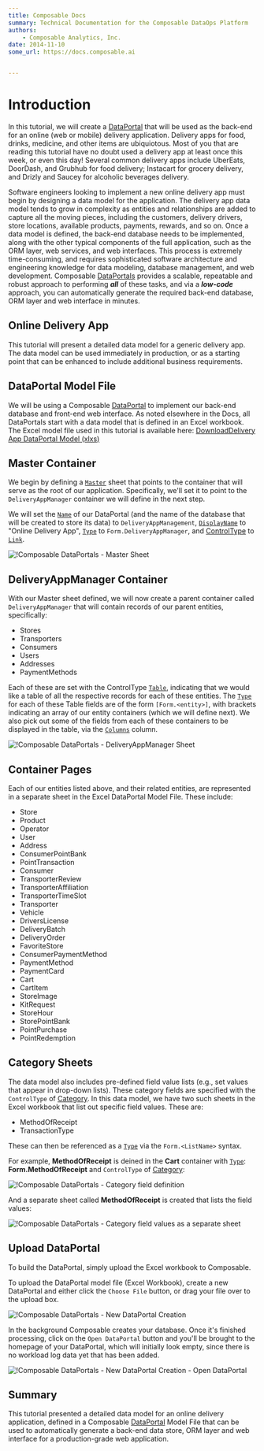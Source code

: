 ```yaml
---
title: Composable Docs
summary: Technical Documentation for the Composable DataOps Platform
authors:
    - Composable Analytics, Inc.
date: 2014-11-10
some_url: https://docs.composable.ai


---
```


# Introduction

In this tutorial, we will create a [DataPortal](../DataPortals/01.Overview.md) that will be used as the back-end for an online (web or mobile) delivery application. Delivery apps for food, drinks, medicine, and other items are ubiquiotous. Most of you that are reading this tutorial have no doubt used a delivery app at least once this week, or even this day! Several common delivery apps include UberEats, DoorDash, and Grubhub for food delivery; Instacart for grocery delivery, and Drizly and Saucey for alcoholic beverages delivery.

Software engineers looking to implement a new online delivery app must begin by designing a data model for the application. The delivery app data model tends to grow in complexity as entities and relationships are added to capture all the moving pieces, including the customers, delivery drivers, store locations, available products, payments, rewards, and so on. Once a data model is defined, the back-end database needs to be implemented, along with the other typical components of the full application, such as the ORM layer, web services, and web interfaces. This process is extremely time-consuming, and requires sophisticated software architecture and engineering knowledge for data modeling, database management, and web development. Composable [DataPortals](../DataPortals/01.Overview.md) provides a scalable, repeatable and robust approach to performing ***all*** of these tasks, and via a ***low-code*** approach, you can automatically generate the required back-end database, ORM layer and web interface in minutes.

## Online Delivery App

This tutorial will present a detailed data model for a generic delivery app. The data model can be used immediately in production, or as a starting point that can be enhanced to include additional business requirements.

## DataPortal Model File

We will be using a Composable [DataPortal](../DataPortals/01.Overview.md) to implement our back-end database and front-end web interface. As noted elsewhere in the Docs, all DataPortals start with a data model that is defined in an Excel workbook. The Excel model file used in this tutorial is available here: <a href="../../Tutorial/img/DataPortals_Model_DeliveryApp.xlsx" download="DataPortals_Model_DeliveryApp.xlsx">DownloadDelivery App DataPortal Model (xlxs)</a> 

## Master Container

We begin by defining a [`Master`](../DataPortals/03.MasterSheet.md) sheet that points to the container that will serve as the root of our application. Specifically, we'll set it to point to the `DeliveryAppManager` container we will define in the next step.

We will set the [`Name`](../DataPortals/06.Setting-Details/Name.md) of our DataPortal (and the name of the database that will be created to store its data) to `DeliveryAppManagement`, [`DisplayName`](../DataPortals/06.Setting-Details/DisplayName.md) to "Online Delivery App", [`Type`](../DataPortals/06.Setting-Details/Type.md) to `Form.DeliveryAppManager`, and [ControlType](../DataPortals/06.Setting-Details/ControlType.md) to [`Link`](../DataPortals/05.Control-Details/Link.md).

![!Composable DataPortals - Master Sheet](img/DataPortal_DeliveryApp_01.png)

## DeliveryAppManager Container

With our Master sheet defined, we will now create a parent container called `DeliveryAppManager` that will contain records of our parent entities, specifically: 

- Stores
- Transporters
- Consumers
- Users
- Addresses
- PaymentMethods

Each of these are set with the ControlType [`Table`](../DataPortals/05.Control-Details/Table.md), indicating that we would like a table of all the respective records for each of these entities. The [`Type`](../DataPortals/06.Setting-Details/Type.md) for each of these Table fields are of the form `[Form.<entity>]`, with brackets indicating an array of our entity containers (which we will define next). We also pick out some of the fields from each of these containers to be displayed in the table, via the [`Columns`](../DataPortals/06.Setting-Details/Columns.md) column.

![!Composable DataPortals - DeliveryAppManager Sheet](img/DataPortal_DeliveryApp_02.png)

## Container Pages

Each of our entities listed above, and their related entities, are represented in a separate sheet in the Excel DataPortal Model File. These include:

- Store
- Product
- Operator
- User
- Address
- ConsumerPointBank
- PointTransaction
- Consumer
- TransporterReview
- TransporterAffiliation
- TransporterTimeSlot
- Transporter
- Vehicle
- DriversLicense
- DeliveryBatch
- DeliveryOrder
- FavoriteStore
- ConsumerPaymentMethod
- PaymentMethod
- PaymentCard
- Cart
- CartItem
- StoreImage
- KitRequest
- StoreHour
- StorePointBank
- PointPurchase
- PointRedemption

## Category Sheets

The data model also includes pre-defined field value lists (e.g., set values that appear in drop-down lists). These category fields are specified with the `ControlType` of [Category](../DataPortals/05.Control-Details/Category.md). In this data model, we have two such sheets in the Excel workbook that list out specific field values. These are:

- MethodOfReceipt
- TransactionType

These can then be referenced as a [`Type`](../DataPortals/06.Setting-Details/Type.md) via the `Form.<ListName>` syntax.

For example, **MethodOfReceipt** is deined in the **Cart** container with [`Type`](../DataPortals/06.Setting-Details/Type.md): **Form.MethodOfReceipt** and `ControlType` of [Category](../DataPortals/05.Control-Details/Category.md):

![!Composable DataPortals - Category field definition](img/DataPortal_DeliveryApp_03.png)

And a separate sheet called **MethodOfReceipt** is created that lists the field values:

![!Composable DataPortals - Category field values as a separate sheet](img/DataPortal_DeliveryApp_04.png)

## Upload DataPortal

To build the DataPortal, simply upload the Excel workbook to Composable.

To upload the DataPortal model file (Excel Workbook), create a new DataPortal and either click the `Choose File` button, or drag your file over to the upload box.

![!Composable DataPortals - New DataPortal Creation](img/DataPortal_ETLLogs_06.png)

In the background Composable creates your database. Once it's finished processing, click on the `Open DataPortal` button and you'll be brought to the homepage of your DataPortal, which will initially look empty, since there is no workload log data yet that has been added.

![!Composable DataPortals - New DataPortal Creation - Open DataPortal](img/DataPortal_ETLLogs_07.png)

## Summary

This tutorial presented a detailed data model for an online delivery application, defined in a Composable [DataPortal](../DataPortals/01.Overview.md) Model File that can be used to automatically generate a back-end data store, ORM layer and web interface for a production-grade web application.